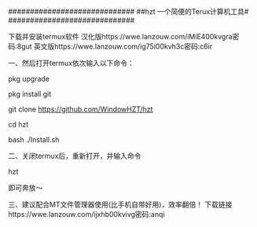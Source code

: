 #############################
##hzt 一个简便的Terux计算机工具#
#############################

下载并安装termux软件
汉化版https://wwe.lanzouw.com/iMiE400kvgra密码:8gut
英文版https://wwe.lanzouw.com/ig75i00kvh3c密码:c6ir

一、然后打开termux依次输入以下命令：

pkg upgrade

pkg install git

git clone https://github.com/WindowHZT/hzt

cd hzt

bash ./Install.sh

二、关闭termux后，重新打开，并输入命令 

hzt

即可奔放～

三、建议配合MT文件管理器使用(比手机自带好用)，效率翻倍！
下载链接https://wwe.lanzouw.com/ijxhb00kvivg密码:anqi
